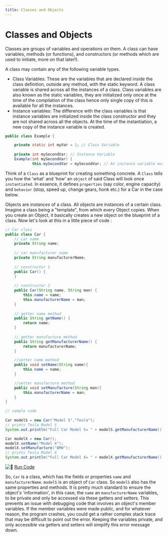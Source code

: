 ```yaml
---
title: Classes and Objects
---
```

# Classes and Objects

Classes are groups of variables and operations on them. A class can have variables, methods (or functions), and constructors (or methods which are used to initiate, more on that later!).

A class may contain any of the following variable types.

* Class Variables: These are the variables that are declared inside the class definition, outside any method, with the static keyword. A class variable is shared across all the instances of a class. Class variables are also known as the static variables, they are initialized only once at the time of the compilation of the class hence only single copy of this is available for all the instances.
* Instance variables: The difference with the class variables is that instance variables are initialized inside the class constructor and they are not shared across all the objects. At the time of the instantiation, a new copy of the instance variable is created.

```java
public class Example {

    private static int myVar = 1; // Class Variable
    
    private int mySecondVar; // Instance Variable
    Example(int mySecondVar) {
            this.mySecondVar = mySecondVar; // An instance variable must be initialized inside the constructor
```

Think of a `Class` as a blueprint for creating something concrete. A `Class` tells you how the 'what' and 'how' an `object` of said Class will look once `instantiated`. In essence, it defines `properties` (say color, engine capacity) and `behavior` (stop, speed up, change gears, honk etc.) for a Car in the case below.

Objects are _instances_ of a class. All objects are instances of a certain class. Imagine a class being a "template", from which every Object copies. When you create an Object, it basically creates a new object on the blueprint of a class. Now let's look at this in a little piece of code :

```java
// Car class
public class Car {
    // car name
    private String name;
    
    // car manufacturer name
    private String manufacturerName;
    
    // constructor 1
    public Car() {
    }
    
    // constructor 2
    public Car(String name, String man) {
        this.name = name;
        this.manufacturerName = man;
    }
    
    // getter name method
    public String getName() {
        return name;
    }
    
    // getter manufacture method
    public String getManufacturerName() {
        return manufacturerName;
    }

    //setter name method
    public void setName(String name){
        this.name = name;
    }

    //setter manufacture method 
    public void setManufacture(String man){
        this.manufacturerName = man;
    }
}

// sample code
    
Car modelS = new Car("Model S","Tesla");
// prints Tesla Model S
System.out.println("Full Car Model S= " + modelS.getManufacturerName() + " : " + modelS.getName());

Car modelX = new Car();
modelX.setName("Model X");
modelX.setManufacture("BMW");
// prints Tesla Model X
System.out.println("Full Car Model X= " + modelX.getManufacturerName() + " : " + modelX.getName());
```

![:rocket:](https://forum.freecodecamp.com/images/emoji/emoji_one/rocket.png?v=2 ":rocket:") <a href='https://repl.it/CJZP/0' target='_blank' rel='nofollow'>Run Code</a>

So, `Car` is a class, which has the fields or properties `name` and `manufacturerName`. `modelS` is an object of `Car` class. So `modelS` also has the same properties and methods.
It is pretty much standard to ensure the object's 'information', in this case, the `name` an `manufacturerName`  variables, to be private and only be accessed via these getters and setters. This prevents an issue with debugging code that involves an object's member variables. If the member variables were made public, and for whatever reason, the program crashes, you could get a rather complex stack trace that may be difficult to point out the error. Keeping the variables private, and only accessible via getters and setters will simplify this error message down.

